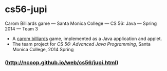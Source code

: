 cs56-jupi
=========

Carom Billiards game — Santa Monica College — CS 56: Java — Spring 2014 — Team 3

* A [carom billiards](http://www.mathorama.com/geom/lessons/pool_howto.html) game, implemented as a Java application and applet.
* The team project for _CS 56: Advanced Java Programming_, Santa Monica College, 2014 Spring

### (http://ncoop.github.io/web/cs56/jupi.html)
